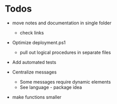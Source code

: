 # Todos
- move notes and documentation in single folder
  - check links
  
- Optimize deployment.ps1
  - pull out logical procedures in separate files

- Add automated tests
- Centralize messages
  - Some messages require dynamic elements
  - See language - package idea
- make functions smaller
